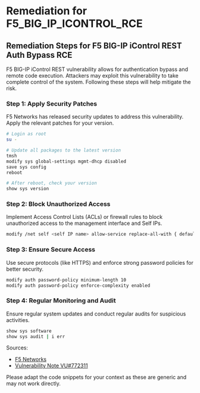 # Remediation for F5_BIG_IP_ICONTROL_RCE

## Remediation Steps for F5 BIG-IP iControl REST Auth Bypass RCE

F5 BIG-IP iControl REST vulnerability allows for authentication bypass and remote code execution. Attackers may exploit this vulnerability to take complete control of the system. Following these steps will help mitigate the risk.

### Step 1: Apply Security Patches

F5 Networks has released security updates to address this vulnerability. Apply the relevant patches for your version.

```bash
# Login as root
su -

# Update all packages to the latest version
tmsh
modify sys global-settings mgmt-dhcp disabled
save sys config
reboot

# After reboot, check your version
show sys version
```

### Step 2: Block Unauthorized Access

Implement Access Control Lists (ACLs) or firewall rules to block unauthorized access to the management interface and Self IPs.

```bash
modify /net self <self IP name> allow-service replace-all-with { default }
```

### Step 3: Ensure Secure Access

Use secure protocols (like HTTPS) and enforce strong password policies for better security.

```bash
modify auth password-policy minimum-length 10
modify auth password-policy enforce-complexity enabled
```

### Step 4: Regular Monitoring and Audit

Ensure regular system updates and conduct regular audits for suspicious activities.

```bash
show sys software
show sys audit | i err
```

Sources:
- [F5 Networks](https://support.f5.com/csp/article/K03009991)
- [Vulnerability Note VU#772311](https://www.kb.cert.org/vuls/id/772311/)

Please adapt the code snippets for your context as these are generic and may not work directly.